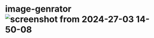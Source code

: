 # image-genrator![screenshot from 2024-27-03 14-50-08](https://github.com/kesavan012/image-genrator/assets/144511240/df8d723d-50a9-46f1-bf81-2273f75501a1)
